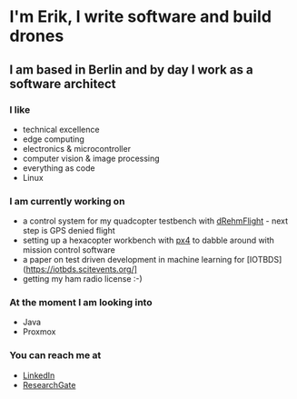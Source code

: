 # I'm Erik, I write software and build drones
## I am based in Berlin and by day I work as a software architect

### I like
- technical excellence
- edge computing
- electronics & microcontroller
- computer vision & image processing
- everything as code
- Linux

### I am currently working on
- a control system for my quadcopter testbench with [dRehmFlight](https://github.com/eriklautenschlaeger/dRehmFlight) - next step is GPS denied flight
- setting up a hexacopter workbench with [px4](https://docs.px4.io/main/en/) to dabble around with mission control software
- a paper on test driven development in machine learning for [IOTBDS](https://iotbds.scitevents.org/]
- getting my ham radio license :-)

### At the moment I am looking into
- Java
- Proxmox

### You can reach me at
- [LinkedIn](https://www.linkedin.com/in/eriklautenschlaeger/)
- [ResearchGate](https://www.researchgate.net/profile/Erik-Lautenschlaeger)
